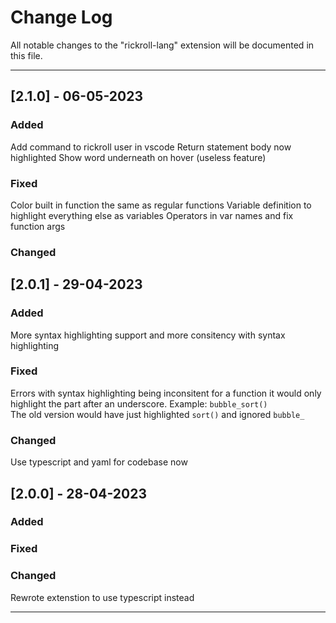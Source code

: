 # Change Log

All notable changes to the "rickroll-lang" extension will be documented in this file.

---

## [2.1.0] - 06-05-2023

### Added

Add command to rickroll user in vscode
Return statement body now highlighted
Show word underneath on hover (useless feature)

### Fixed

Color built in function the same as regular functions
Variable definition to highlight everything else as variables
Operators in var names and fix function args

### Changed

## [2.0.1] - 29-04-2023

### Added

More syntax highlighting support and more consitency with syntax highlighting  

### Fixed

Errors with syntax highlighting being inconsitent for a function it would only highlight the part after an underscore. Example: `bubble_sort()`  
The old version would have just highlighted `sort()` and ignored `bubble_`

### Changed

Use typescript and yaml for codebase now

## [2.0.0] - 28-04-2023

### Added

### Fixed

### Changed

Rewrote extenstion to use typescript instead

---
